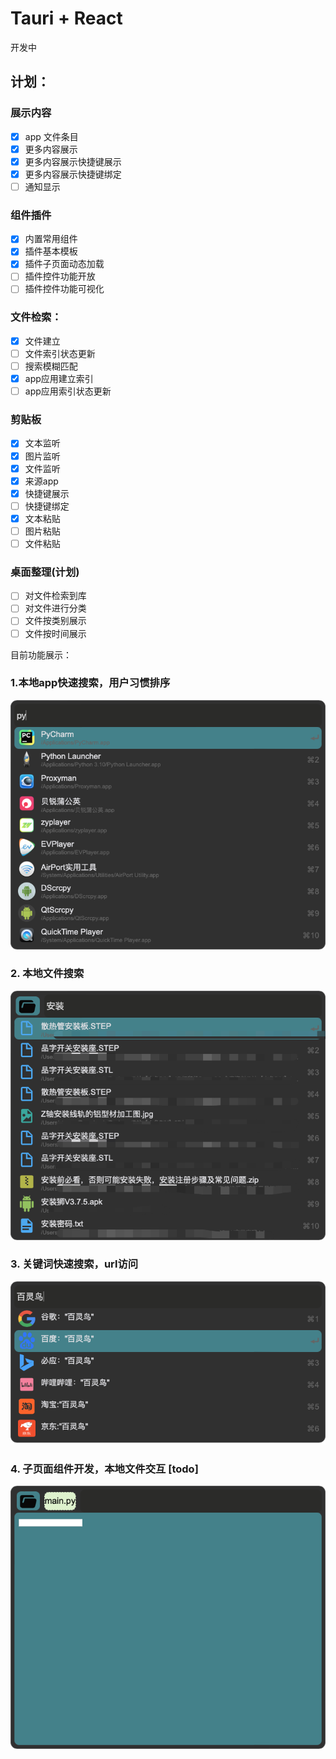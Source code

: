 # Tauri + React

开发中

## 计划：
### 展示内容
- [x] app 文件条目
- [x] 更多内容展示 
- [x] 更多内容展示快捷键展示 
- [x] 更多内容展示快捷键绑定
- [ ] 通知显示

### 组件插件
- [x] 内置常用组件
- [x] 插件基本模板
- [x] 插件子页面动态加载
- [ ] 插件控件功能开放
- [ ] 插件控件功能可视化
### 文件检索：
- [x] 文件建立 
- [ ] 文件索引状态更新
- [ ] 搜索模糊匹配
- [x] app应用建立索引
- [ ] app应用索引状态更新

### 剪贴板
- [x] 文本监听  
- [x] 图片监听
- [x] 文件监听
- [x] 来源app 
- [x] 快捷键展示
- [ ] 快捷键绑定
- [x] 文本粘贴 
- [ ] 图片粘贴 
- [ ] 文件粘贴

### 桌面整理(计划)
- [ ] 对文件检索到库
- [ ] 对文件进行分类
- [ ] 文件按类别展示
- [ ] 文件按时间展示

目前功能展示：

### 1.本地app快速搜索，用户习惯排序
![image](show/2.png)

### 2. 本地文件搜索
![image](show/3.png)

### 3. 关键词快速搜索，url访问
![image](show/4.png)

### 4. 子页面组件开发，本地文件交互 [todo]
![image](show/5.png)
